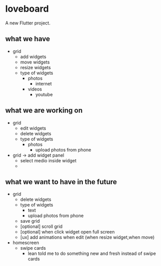 # loveboard

A new Flutter project.


## what we have
 - grid
    - add widgets
    - move widgets
    - resize widgets
    - type of widgets
        - photos
            - internet
        - videos
            - youtube
    
## what we are working on
 - grid
    - edit widgets
    - delete widgets
    - type of widgets
        - photos
            - upload photos from phone
 - grid -> add widget panel
   - select medio inside widget
   - 
## what we want to have in the future
 - grid
	 - delete widgets
	 - type of widgets
        - text
        - upload photos from phone
    - save grid
    - [optional] scroll grid
    - [optional] when click widget open full screen
    - [ux] add animations when edit (when resize widget,when move)
- homescreen
    - swipe cards
        - lean told me to do something new and fresh instead of swipe cards

